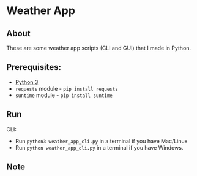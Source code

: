 # Weather App

## About

These are some weather app scripts (CLI and GUI) that I made in Python.

## Prerequisites:

- [Python 3](https://www.python.org/downloads/)
- `requests` module - `pip install requests`
- `suntime` module - `pip install suntime`

## Run

CLI:

  - Run `python3 weather_app_cli.py` in a terminal if you have Mac/Linux
  - Run `python weather_app_cli.py` in a terminal if you have Windows.

## Note
